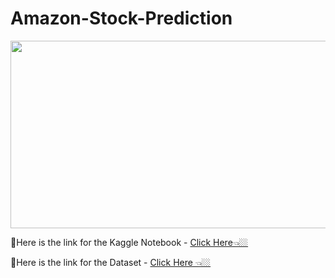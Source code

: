 # Amazon-Stock-Prediction

<img src="https://user-images.githubusercontent.com/91028101/231734615-4130d495-68d6-49df-8a4f-342f6eaecf34.gif" width="1100" height="300">

🔗Here is the link for the Kaggle Notebook - <a href="https://www.kaggle.com/code/subhajeetdas/amazon-stock-price-prediction/notebook">Click Here👈🏼</a>

📌Here is the link for the Dataset - <a href="https://www.kaggle.com/datasets/kannan1314/amazon-stock-price-all-time">Click Here 👈🏼</a>

